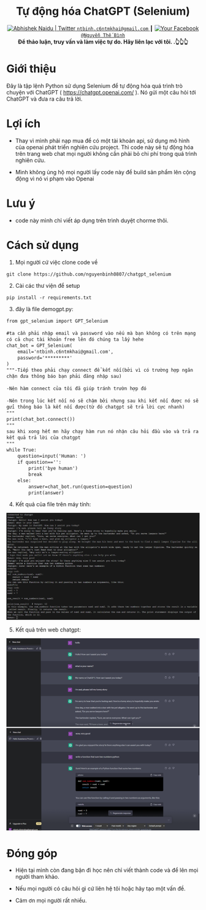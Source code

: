 <div align="center">
  <h1>Tự động hóa ChatGPT (Selenium)</h1>
  <div style="display: inline-block">
    <a href="https://mail.google.com/mail/u/?authuser=ntbinh.c6ntmkhai@gmail.com">
      <img alt="Abhishek Naidu | Twitter" width="20px" src="https://edent.github.io/SuperTinyIcons/images/svg/gmail.svg" />
      <code>ntbinh.c6ntmkhai@gmail.com</code>
    </a>
    <span> ┃ </span>
<a href="https://www.facebook.com/binh.nguyenthe.5815255/">
      <img alt="Your Facebook" width="20px" src="https://edent.github.io/SuperTinyIcons/images/svg/facebook.svg" />
      <code>@Nguyễn Thế Bình</code>
    </a>
  </div>
  
  <br />
  <strong>Để thảo luận, truy vấn và làm việc tự do. Hãy liên lạc với tôi. .👆👆👆</strong>
</div>


 
# Giới thiệu

Đây là tập lệnh Python sử dụng Selenium để tự động hóa quá trình trò chuyện với ChatGPT ( https://chatgpt.openai.com/ ). Nó gửi một câu hỏi tới ChatGPT và đưa ra câu trả lời.

# Lợi ích

- Thay vì mình phải nạp mua để có một tài khoản api, sử dụng mô hình của openai phát triển nghiên cứu project. Thì code này sẽ tự động hóa trên trang web chat mọi người không cần phải bỏ chi phí trong quá trình nghiên cứu.

- Mình không ủng hộ mọi người lấy code này để build sản phẩm lên cộng động vì nó vi phạm vào Openai

# Lưu ý

- code này mình chỉ viết áp dụng trên trình duyệt chorme thôi.

# Cách sử dụng
1. Mọi người cứ việc clone code về
``` 
git clone https://github.com/nguyenbinh0807/chatgpt_selenium
```
2. Cài các thư viện để setup
```
pip install -r requirements.txt
```
3. đây là file demogpt.py:
```
from gpt_selenium import GPT_Selenium

#ta cần phải nhập email và password vào nếu mà bạn không có trên mạng có cả chục tài khoản free lên đó chúng ta lấy hehe
chat_bot = GPT_Selenium(
    email='ntbinh.c6ntmkhai@gmail.com',
    password='*********'
)
"""-Tiếp theo phải chạy connect để kết nối(bởi vì có trường hợp ngăn chặn đưa thông báo bạn phải đăng nhập sau)

-Nên hàm connect của tôi đã giúp tránh trườn hợp đó

-Nên trong lúc kết nối nó sẽ chậm bởi nhưng sau khi kết nối được nó sẽ gửi thông báo là kết nối được(từ đó chatgpt sẽ trả lời cực nhanh)
"""
print(chat_bot.connect())
"""
sau khi xong hết mn hãy chạy hàm run nó nhận câu hỏi đầu vào và trả ra kết quả trả lời của chatgpt
"""
while True:
    question=input('Human: ')
    if question=='':
        print('bye human')
        break
    else:
        answer=chat_bot.run(question=question)
        print(answer)
```
4. Kết quả của file trên máy tính:

<img src="png\Screenshot 2023-04-26 135448.png" />

5. Kết quả trên web chatgpt:

 <img src="png\webchatgpt1.png" />

 <img src="png\webchatgpt2.png" />


# Đóng góp
- Hiện tại mình còn đang bận đi học nên chỉ viết thành code và để lên mọi người tham khảo.

- Nếu mọi người có câu hỏi gì cứ liên hệ tôi hoặc hãy tạo một vấn đề.

- Cảm ơn mọi người rất nhiều.

